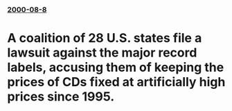 ### [2000-08-8](/news/2000/08/8/index.md)

# A coalition of 28 U.S. states file a lawsuit against the major record labels, accusing them of keeping the prices of CDs fixed at artificially high prices since 1995.



